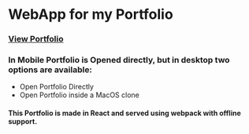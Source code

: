 # WebApp for my Portfolio
### [View Portfolio](https://niteshdangi.github.io)

### In Mobile Portfolio is Opened directly, but in desktop two options are available:
 - Open Portfolio Directly
 - Open Portfolio inside a MacOS clone

#### This Portfolio is made in React and served using webpack with offline support.
